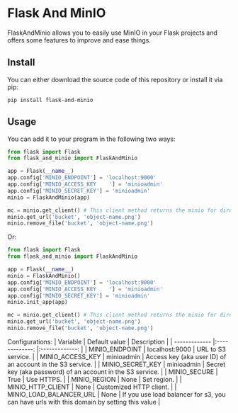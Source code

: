 # Flask And MinIO
FlaskAndMinio allows you to easily use MinIO in your Flask projects and offers some features to improve and ease things.

## Install
You can either download the source code of this repository or install it via pip:
```shell
pip install flask-and-minio
```

## Usage
You can add it to your program in the following two ways:
```python
from flask import Flask
from flask_and_minio import FlaskAndMinio

app = Flask(__name__)
app.config['MINIO_ENDPOINT'] = 'localhost:9000'
app.config['MINIO_ACCESS_KEY	'] = 'minioadmin'
app.config['MINIO_SECRET_KEY'] = 'minioadmin'
minio = FlaskAndMinio(app)

mc = minio.get_client() # This client method returns the minio for direct use
minio.get_url('bucket', 'object-name.png')
minio.remove_file('bucket', 'object-name.png')
```
Or:
```python
from flask import Flask
from flask_and_minio import FlaskAndMinio

app = Flask(__name__)
minio = FlaskAndMinio()
app.config['MINIO_ENDPOINT'] = 'localhost:9000'
app.config['MINIO_ACCESS_KEY	'] = 'minioadmin'
app.config['MINIO_SECRET_KEY'] = 'minioadmin'
minio.init_app(app)

mc = minio.get_client() # This client method returns the minio for direct use
minio.get_url('bucket', 'object-name.png')
minio.remove_file('bucket', 'object-name.png')
```

Configurations:
| Variable                               | Default value       | Description                                                    |
| -------------                          |:-------------:      |:-------------:                                                 |
| MINIO_ENDPOINT                         | localhost:9000      | URL to S3 service.                                             |
| MINIO_ACCESS_KEY                       | minioadmin          | Access key (aka user ID) of an account in the S3 service.      |
| MINIO_SECRET_KEY                       | minioadmin          | Secret key (aka password) of an account in the S3 service.     |
| MINIO_SECURE                           | True                | Use HTTPS.                                                     |
| MINIO_REGION                           | None                | Set region.                                                    |
| MINIO_HTTP_CLIENT                      | None                | Customized HTTP client.                                        |
| MINIO_LOAD_BALANCER_URL                | None                | If you use load balancer for s3, you can have urls with this domain by setting this value                                    |

